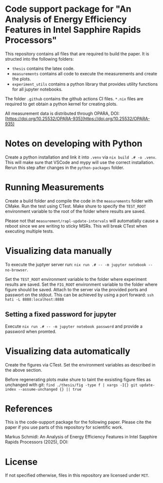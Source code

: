 # Code support package for "An Analysis of Energy Efficiency Features in Intel Sapphire Rapids Processors"

This repository contains all files that are required to build the paper.
It is structed into the following folders:
- `thesis` contains the latex code.
- `measurements` contains all code to execute the measurements and create the plots.
- `experiment_utils` contains a python library that provides utility functions for all jupyter notebooks.

The folder `.github` contains the github actions CI files.
`*.nix` files are required to get obtain a python kernel for creating plots.

All measurement data is distributed through OPARA, DOI: [https://doi.org/10.25532/OPARA-935](https://doi.org/10.25532/OPARA-935)

# Notes on developing with Python

Create a python installation and link it into `.venv` via `nix build .# -o .venv`.
This will make sure that VSCode and mypy will use the correct installation.
Rerun this step after changes in the `python-packages` folder.

# Running Measurements

Create a build folder and compile the code in the `measurements` folder with CMake.
Run the test using CTest.
Make shure to specify the `TEST_ROOT` environment variable to the root of the folder where results are saved.

Please not that `measurement/rapl-update-intervals` will automatially cause a reboot since we are writing to sticky MSRs.
This will break CTest when executing multiple tests.

# Visualizing data manually

To execute the juptyer server run: `nix run .# -- -m jupyter notebook --no-browser`.

Set the `TEST_ROOT` environment variable to the folder where experiment results are saved.
Set the `FIG_ROOT` environment variable to the folder where figure should be saved.
Attach to the server via the provided ports and passwort on the stdout.
This can be achieved by using a port forward: `ssh hati -L 8888:localhost:8888`

## Setting a fixed password for jupyter

Execute `nix run .# -- -m jupyter notebook password` and provide a password when promted.

# Visualizing data automatically

Create the figures via CTest.
Set the environment variables as described in the above section.

Before regenerating plots make shure to taint the exsisting figure files as unchanged with git: `find ./thesis/fig -type f | xargs -I{} git update-index --assume-unchanged {} || true`

# References
This is the code-support package for the following paper.
Please cite the paper if you use parts of this repository for scientific work.

Markus Schmidl: An Analysis of Energy Efficiency Features in Intel Sapphire Rapids Processors (2025),
DOI:

# License

If not specified otherwise, files in this repository are licensed under `MIT`.
